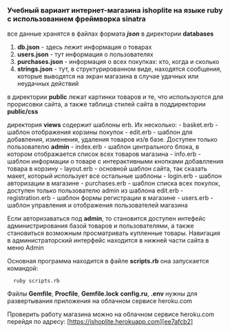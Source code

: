 ### Учебный вариант интернет-магазина ishoplite на языке ruby с использованием фреймворка sinatra
  все данные хранятся в файлах формата **_json_** в директории **databases**
  1. **db.json** - здесь лежит информация о товарах
  2. **users.json** - тут информация о пользователях
  3. **purchases.json** - информация о всех покупках: кто, когда и сколько
  4. **strings.json** - тут, в структурированном виде, находятся сообщения, которые выводятся на экран магазина в случае удачных или неудачных действий

в директории **public** лежат картинки товаров и те, что используются для прорисовки сайта, а также таблица стилей сайта в поддиректории **public/css**

директория **views** содержит шаблоны erb. Их несколько:
    - basket.erb - шаблон отображения корзины покупок
    - edit.erb   - шаблон для добавления, изменения, удаления товаров из/в базе. Доступен только пользователю **admin**
    - index.erb  - шаблон центрального блока, в котором отображается список всех товаров магазина
    - info.erb   - шаблон информации о товаре с интерактивными кнопками добавлления товара в корзину
    - layout.erb - основной шаблон сайта, так сказать макет, который использует все остальные шаблоны
    - login.erb  - шаблон авторизации в магазине
    - purchases.erb - шаблон списка всех покупок, доступен только пользователю admin из шаблона edit.erb
    - registration.erb - шаблон формы регистрации в магазине
    - users.erb  - шаблон управления и отображения пользователей магазина

Если авторизаваться под **admin**, то становится доступен интефейс администрирования базой товаров и пользователями, а также становиться возможным просматривать купленные товары. Навигация в администраторский интерфейс находится в нижней части сайта в меню Admin

Основная программа находится в файле **scripts.rb**
она запускается командой:

      ruby scripts.rb

Файлы **Gemfile**, **Procfile**, **Gemfile.lock** **config.ru**, **.env** нужны для развертывания приложения на облачном сервисе heroku.com

Проверить работу магазина можно на облачном сервисе heroku.com перейдя по адресу:
[https://ishoplite.herokuapp.com][ee7afcb2]

  [ee7afcb2]: https://ishoplite.herokuapp.com "https://ishoplite.herokuapp.com"
